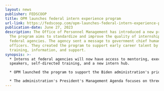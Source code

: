 ```yaml
---
layout: news
publisher: FEDSCOOP
title: OPM launches federal intern experience program
url-link: https://fedscoop.com/opm-launches-federal-intern-experience-program/
publication-date: June 27, 2023
description: The Office of Personnel Management has introduced a new program.
  The program aims to standardize and improve the quality of internships in
  federal agencies. The agency sent a message to government chief human capital
  officers. They created the program to support early career talent by providing
  training, information, and support.
synopsis: >-
  * Interns at federal agencies will now have access to mentoring, executive
  speakers, self-directed training, and a new intern hub.

  * OPM launched the program to support the Biden administration's priority of strengthening and empowering the federal workforce.

  * The administration's President's Management Agenda focuses on three questions: How can the federal government improve its workforce? How can it build trust through programs and services? How can it advance equity and support underserved communities?
---
```


